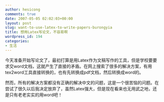 ```yaml
---
author: hesicong
comments: true
date: 2007-05-05 02:02:03+00:00
layout: post
slug: want-to-use-latex-to-write-papers-burongyia
title: 想用Latex写论文，不容易啊
wordpress_id: 194
categories:
- 生活
---
```



今天准备开始写论文了，最初打算是用Latex作为文稿写作的工具，但是学校要要求交word文档，这就产生了直接的矛盾。在网上搜索了很多的解决方案，有用tex2word工具直接转换的，也有先转换成pdf文档，然后转换成word的。

然而，所有的解决方案都没有正确的解决中文的问题，这是一个很苦恼的问题。在尝试了很久以后我决定放弃了，虽然Latex强大，但是现在看来也无用武之地，还是只有老老实实的用word吧！
